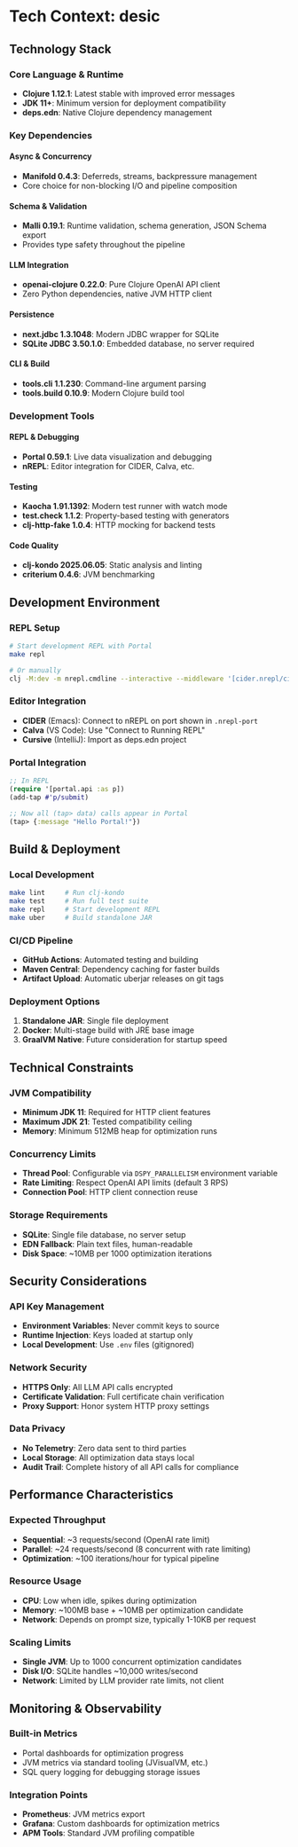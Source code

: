# Tech Context: desic

## Technology Stack

### Core Language & Runtime
- **Clojure 1.12.1**: Latest stable with improved error messages
- **JDK 11+**: Minimum version for deployment compatibility
- **deps.edn**: Native Clojure dependency management

### Key Dependencies

#### Async & Concurrency
- **Manifold 0.4.3**: Deferreds, streams, backpressure management
- Core choice for non-blocking I/O and pipeline composition

#### Schema & Validation
- **Malli 0.19.1**: Runtime validation, schema generation, JSON Schema export
- Provides type safety throughout the pipeline

#### LLM Integration
- **openai-clojure 0.22.0**: Pure Clojure OpenAI API client
- Zero Python dependencies, native JVM HTTP client

#### Persistence
- **next.jdbc 1.3.1048**: Modern JDBC wrapper for SQLite
- **SQLite JDBC 3.50.1.0**: Embedded database, no server required

#### CLI & Build
- **tools.cli 1.1.230**: Command-line argument parsing
- **tools.build 0.10.9**: Modern Clojure build tool

### Development Tools

#### REPL & Debugging
- **Portal 0.59.1**: Live data visualization and debugging
- **nREPL**: Editor integration for CIDER, Calva, etc.

#### Testing
- **Kaocha 1.91.1392**: Modern test runner with watch mode
- **test.check 1.1.2**: Property-based testing with generators
- **clj-http-fake 1.0.4**: HTTP mocking for backend tests

#### Code Quality
- **clj-kondo 2025.06.05**: Static analysis and linting
- **criterium 0.4.6**: JVM benchmarking

## Development Environment

### REPL Setup
```bash
# Start development REPL with Portal
make repl

# Or manually
clj -M:dev -m nrepl.cmdline --interactive --middleware '[cider.nrepl/cider-middleware]'
```

### Editor Integration
- **CIDER** (Emacs): Connect to nREPL on port shown in `.nrepl-port`
- **Calva** (VS Code): Use "Connect to Running REPL"
- **Cursive** (IntelliJ): Import as deps.edn project

### Portal Integration
```clojure
;; In REPL
(require '[portal.api :as p])
(add-tap #'p/submit)

;; Now all (tap> data) calls appear in Portal
(tap> {:message "Hello Portal!"})
```

## Build & Deployment

### Local Development
```bash
make lint     # Run clj-kondo
make test     # Run full test suite
make repl     # Start development REPL
make uber     # Build standalone JAR
```

### CI/CD Pipeline
- **GitHub Actions**: Automated testing and building
- **Maven Central**: Dependency caching for faster builds
- **Artifact Upload**: Automatic uberjar releases on git tags

### Deployment Options
1. **Standalone JAR**: Single file deployment
2. **Docker**: Multi-stage build with JRE base image
3. **GraalVM Native**: Future consideration for startup speed

## Technical Constraints

### JVM Compatibility
- **Minimum JDK 11**: Required for HTTP client features
- **Maximum JDK 21**: Tested compatibility ceiling
- **Memory**: Minimum 512MB heap for optimization runs

### Concurrency Limits
- **Thread Pool**: Configurable via `DSPY_PARALLELISM` environment variable
- **Rate Limiting**: Respect OpenAI API limits (default 3 RPS)
- **Connection Pool**: HTTP client connection reuse

### Storage Requirements
- **SQLite**: Single file database, no server setup
- **EDN Fallback**: Plain text files, human-readable
- **Disk Space**: ~10MB per 1000 optimization iterations

## Security Considerations

### API Key Management
- **Environment Variables**: Never commit keys to source
- **Runtime Injection**: Keys loaded at startup only
- **Local Development**: Use `.env` files (gitignored)

### Network Security
- **HTTPS Only**: All LLM API calls encrypted
- **Certificate Validation**: Full certificate chain verification
- **Proxy Support**: Honor system HTTP proxy settings

### Data Privacy
- **No Telemetry**: Zero data sent to third parties
- **Local Storage**: All optimization data stays local
- **Audit Trail**: Complete history of all API calls for compliance

## Performance Characteristics

### Expected Throughput
- **Sequential**: ~3 requests/second (OpenAI rate limit)
- **Parallel**: ~24 requests/second (8 concurrent with rate limiting)
- **Optimization**: ~100 iterations/hour for typical pipeline

### Resource Usage
- **CPU**: Low when idle, spikes during optimization
- **Memory**: ~100MB base + ~10MB per optimization candidate
- **Network**: Depends on prompt size, typically 1-10KB per request

### Scaling Limits
- **Single JVM**: Up to 1000 concurrent optimization candidates
- **Disk I/O**: SQLite handles ~10,000 writes/second
- **Network**: Limited by LLM provider rate limits, not client

## Monitoring & Observability

### Built-in Metrics
- Portal dashboards for optimization progress
- JVM metrics via standard tooling (JVisualVM, etc.)
- SQL query logging for debugging storage issues

### Integration Points
- **Prometheus**: JVM metrics export
- **Grafana**: Custom dashboards for optimization metrics
- **APM Tools**: Standard JVM profiling compatible
